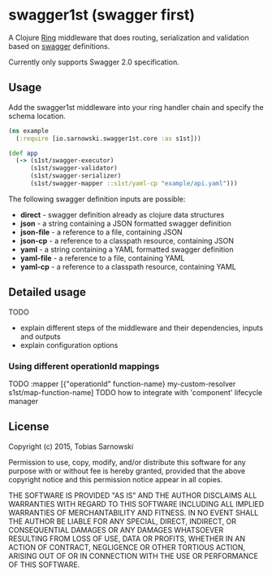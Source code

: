 # swagger1st (swagger first)

A Clojure [Ring](https://github.com/ring-clojure/ring) middleware that does routing, serialization and validation based
on [swagger](http://swagger.io/) definitions.

Currently only supports Swagger 2.0 specification.

## Usage

Add the swagger1st middleware into your ring handler chain and specify the schema location.

```clojure
(ns example
  (:require [io.sarnowski.swagger1st.core :as s1st]))

(def app
  (-> (s1st/swagger-executor)
      (s1st/swagger-validator)
      (s1st/swagger-serializer)
      (s1st/swagger-mapper ::s1st/yaml-cp "example/api.yaml")))
```

The following swagger definition inputs are possible:

* **direct** - swagger definition already as clojure data structures
* **json** - a string containing a JSON formatted swagger definition
* **json-file** - a reference to a file, containing JSON
* **json-cp** - a reference to a classpath resource, containing JSON
* **yaml** - a string containing a YAML formatted swagger definition
* **yaml-file** - a reference to a file, containing YAML
* **yaml-cp** - a reference to a classpath resource, containing YAML

## Detailed usage

TODO
* explain different steps of the middleware and their dependencies, inputs and outputs
* explain configuration options

### Using different operationId mappings

TODO :mapper [{"operationId" function-name} my-custom-resolver s1st/map-function-name]
TODO how to integrate with 'component' lifecycle manager

## License

Copyright (c) 2015, Tobias Sarnowski

Permission to use, copy, modify, and/or distribute this software for any purpose with or without fee is hereby granted,
provided that the above copyright notice and this permission notice appear in all copies.

THE SOFTWARE IS PROVIDED "AS IS" AND THE AUTHOR DISCLAIMS ALL WARRANTIES WITH REGARD TO THIS SOFTWARE INCLUDING ALL
IMPLIED WARRANTIES OF MERCHANTABILITY AND FITNESS. IN NO EVENT SHALL THE AUTHOR BE LIABLE FOR ANY SPECIAL, DIRECT,
INDIRECT, OR CONSEQUENTIAL DAMAGES OR ANY DAMAGES WHATSOEVER RESULTING FROM LOSS OF USE, DATA OR PROFITS, WHETHER IN AN
ACTION OF CONTRACT, NEGLIGENCE OR OTHER TORTIOUS ACTION, ARISING OUT OF OR IN CONNECTION WITH THE USE OR PERFORMANCE OF
THIS SOFTWARE.
